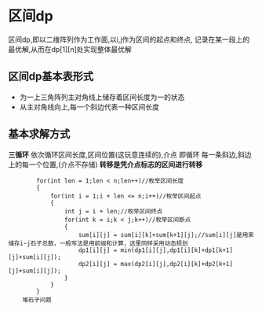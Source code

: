 # 区间dp
区间dp,即以二维阵列作为工作面,以i,j作为区间的起点和终点,
记录在某一段上的最优解,从而在dp[1][n]处实现整体最优解

## 区间dp基本表形式
* 为一上三角阵列主对角线上储存着区间长度为一的状态
* 从主对角线向上,每一个斜边代表一种区间长度
  
## 基本求解方式
**三循环**
依次循环区间长度,区间位置(这玩意连续的),介点
即循环 每一条斜边,斜边上的每一个位置,(介点不存储)
**转移是凭介点标志的区间进行转移**
```
        for(int len = 1;len < n;len++)//枚举区间长度
        {
            for(int i = 1;i + len <= n;i++)//枚举区间起点
            {
                int j = i + len;//枚举区间终点
                for(int k = i;k < j;k++)//枚举区间断点
                {
                    sum[i][j] = sum[i][k]+sum[k+1][j];//sum[i][j]是用来储存i~j石子总数，一般写法是用前缀和计算，这里同样采用动态规划
                    dp1[i][j] = min(dp1[i][j],dp1[i][k]+dp1[k+1][j]+sum[i][j]);
                    dp2[i][j] = max(dp2[i][j],dp2[i][k]+dp2[k+1][j]+sum[i][j]);
                }
            }
        }
	堆石子问题
```
